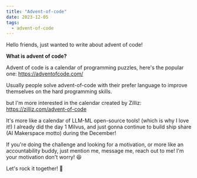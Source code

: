 ```yaml
---
title: "Advent-of-code"
date: 2023-12-05
tags:
  - advent-of-code
---
```


Hello friends, just wanted to write about advent of code! 

**What is advent of code?**

Advent of code is a calendar of programming puzzles, here's the popular one: https://adventofcode.com/

Usually people solve advent-of-code with their prefer language to improve themselves on the hard programming skills. 


but I'm more interested in the calendar created by Zilliz: https://zilliz.com/advent-of-code

It's more like a calendar of LLM-ML open-source tools! (which is why I love it!) I already did the day 1 Milvus, and just gonna continue to build ship share (AI Makerspace motto) during the December! 

If you're doing the challenge and looking for a motivation, or more like an accountability buddy, just mention me, message me, reach out to me! I'm your motivation don't worry! 😆

Let's rock it together! 🙌







